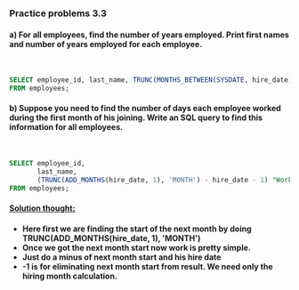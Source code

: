 <h3><b>Practice problems 3.3</b></h3>

<h4>a) For all employees, find the number of years employed. Print first names and number of years
employed for each employee. </h4>

</br>

```sql
SELECT employee_id, last_name, TRUNC(MONTHS_BETWEEN(SYSDATE, hire_date) / 12) "Number of years employeed"
FROM employees;
```

<h4>
b) Suppose you need to find the number of days each employee worked during the first month  of his joining. Write an SQL query to find this information for all employees.
</h4>
</br>

```sql
SELECT employee_id,
       last_name,
       (TRUNC(ADD_MONTHS(hire_date, 1), 'MONTH') - hire_date - 1) "Works during first month of joining"
FROM employees;
```

<h4><u>Solution thought:</u><h4>
<ul>
    <li>Here first we are finding the start of the next month by doing TRUNC(ADD_MONTHS(hire_date, 1), 'MONTH')
    <li>Once we got the next month start now work is pretty simple.
    <li>Just do a minus of next month start and his hire date
    <li> -1 is for eliminating next month start from result. We need only the hiring month calculation.
</ul>
